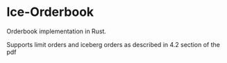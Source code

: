 # Ice-Orderbook

Orderbook implementation in Rust.

Supports limit orders and iceberg orders as described in 4.2 section of the pdf
